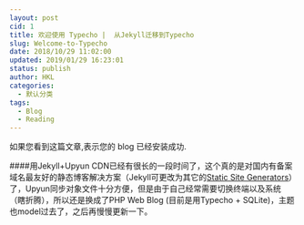 ```yaml
---
layout: post
cid: 1
title: 欢迎使用 Typecho |  从Jekyll迁移到Typecho
slug: Welcome-to-Typecho
date: 2018/10/29 11:02:00
updated: 2019/01/29 16:23:01
status: publish
author: HKL
categories: 
  - 默认分类
tags: 
  - Blog
  - Reading
---
```



如果您看到这篇文章,表示您的 blog 已经安装成功.

####用Jekyll+Upyun CDN已经有很长的一段时间了，这个真的是对国内有备案域名最友好的静态博客解决方案（Jekyll可更改为其它的[Static Site Generators][1]）了，Upyun同步对象文件十分方便，但是由于自己经常需要切换终端以及系统（瞎折腾），所以还是换成了PHP Web Blog (目前是用Typecho + SQLite)，主题也model过去了，之后再慢慢更新一下。

  [1]: https://www.staticgen.com